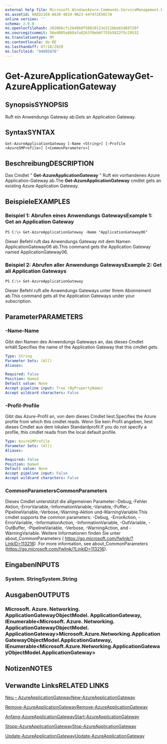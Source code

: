 ```yaml
---
external help file: Microsoft.WindowsAzure.Commands.ServiceManagement.Network.dll-Help.xml
ms.assetid: 0AED21E8-A638-4019-9B23-447472E56C7A
online version: ''
schema: 2.0.0
ms.openlocfilehash: 202066cfc2649b0f56810123e211bbeb5d69720f
ms.sourcegitcommit: 56ed085a868afa8263f8eb0f755b5822f5c29532
ms.translationtype: MT
ms.contentlocale: de-DE
ms.lasthandoff: 07/18/2020
ms.locfileid: "94005876"
---
```

# <span data-ttu-id="39012-101">Get-AzureApplicationGateway</span><span class="sxs-lookup"><span data-stu-id="39012-101">Get-AzureApplicationGateway</span></span>

## <span data-ttu-id="39012-102">Synopsis</span><span class="sxs-lookup"><span data-stu-id="39012-102">SYNOPSIS</span></span>
<span data-ttu-id="39012-103">Ruft ein Anwendungs Gateway ab.</span><span class="sxs-lookup"><span data-stu-id="39012-103">Gets an Application Gateway.</span></span>

## <span data-ttu-id="39012-104">Syntax</span><span class="sxs-lookup"><span data-stu-id="39012-104">SYNTAX</span></span>

```
Get-AzureApplicationGateway [-Name <String>] [-Profile <AzureSMProfile>] [<CommonParameters>]
```

## <span data-ttu-id="39012-105">Beschreibung</span><span class="sxs-lookup"><span data-stu-id="39012-105">DESCRIPTION</span></span>
<span data-ttu-id="39012-106">Das Cmdlet " **Get-AzureApplicationGateway** " Ruft ein vorhandenes Azure Application-Gateway ab.</span><span class="sxs-lookup"><span data-stu-id="39012-106">The **Get-AzureApplicationGateway** cmdlet gets an existing Azure Application Gateway.</span></span>

## <span data-ttu-id="39012-107">Beispiele</span><span class="sxs-lookup"><span data-stu-id="39012-107">EXAMPLES</span></span>

### <span data-ttu-id="39012-108">Beispiel 1: Abrufen eines Anwendungs Gateways</span><span class="sxs-lookup"><span data-stu-id="39012-108">Example 1: Get an Application Gateway</span></span>
```
PS C:\> Get-AzureApplicationGateway -Name "ApplicationGateway06"
```

<span data-ttu-id="39012-109">Dieser Befehl ruft das Anwendungs Gateway mit dem Namen ApplicationGateway06 ab.</span><span class="sxs-lookup"><span data-stu-id="39012-109">This command gets the Application Gateway named ApplicationGateway06.</span></span>

### <span data-ttu-id="39012-110">Beispiel 2: Abrufen aller Anwendungs Gateways</span><span class="sxs-lookup"><span data-stu-id="39012-110">Example 2: Get all Application Gateways</span></span>
```
PS C:\> Get-AzureApplicationGateway
```

<span data-ttu-id="39012-111">Dieser Befehl ruft alle Anwendungs Gateways unter Ihrem Abonnement ab.</span><span class="sxs-lookup"><span data-stu-id="39012-111">This command gets all the Application Gateways under your subscription.</span></span>

## <span data-ttu-id="39012-112">Parameter</span><span class="sxs-lookup"><span data-stu-id="39012-112">PARAMETERS</span></span>

### <span data-ttu-id="39012-113">-Name</span><span class="sxs-lookup"><span data-stu-id="39012-113">-Name</span></span>
<span data-ttu-id="39012-114">Gibt den Namen des Anwendungs Gateways an, das dieses Cmdlet erhält.</span><span class="sxs-lookup"><span data-stu-id="39012-114">Specifies the name of the Application Gateway that this cmdlet gets.</span></span>

```yaml
Type: String
Parameter Sets: (All)
Aliases: 

Required: False
Position: Named
Default value: None
Accept pipeline input: True (ByPropertyName)
Accept wildcard characters: False
```

### <span data-ttu-id="39012-115">-Profil</span><span class="sxs-lookup"><span data-stu-id="39012-115">-Profile</span></span>
<span data-ttu-id="39012-116">Gibt das Azure-Profil an, von dem dieses Cmdlet liest.</span><span class="sxs-lookup"><span data-stu-id="39012-116">Specifies the Azure profile from which this cmdlet reads.</span></span> <span data-ttu-id="39012-117">Wenn Sie kein Profil angeben, liest dieses Cmdlet aus dem lokalen Standardprofil.</span><span class="sxs-lookup"><span data-stu-id="39012-117">If you do not specify a profile, this cmdlet reads from the local default profile.</span></span>

```yaml
Type: AzureSMProfile
Parameter Sets: (All)
Aliases: 

Required: False
Position: Named
Default value: None
Accept pipeline input: False
Accept wildcard characters: False
```

### <span data-ttu-id="39012-118">CommonParameters</span><span class="sxs-lookup"><span data-stu-id="39012-118">CommonParameters</span></span>
<span data-ttu-id="39012-119">Dieses Cmdlet unterstützt die allgemeinen Parameter:-Debug,-Fehler Aktion,-ErrorVariable,-InformationVariable,-Variable,-Puffer,-PipelineVariable,-Verbose,-Warning-Aktion und-WarningVariable.</span><span class="sxs-lookup"><span data-stu-id="39012-119">This cmdlet supports the common parameters: -Debug, -ErrorAction, -ErrorVariable, -InformationAction, -InformationVariable, -OutVariable, -OutBuffer, -PipelineVariable, -Verbose, -WarningAction, and -WarningVariable.</span></span> <span data-ttu-id="39012-120">Weitere Informationen finden Sie unter about_CommonParameters ( https://go.microsoft.com/fwlink/?LinkID=113216) .</span><span class="sxs-lookup"><span data-stu-id="39012-120">For more information, see about_CommonParameters (https://go.microsoft.com/fwlink/?LinkID=113216).</span></span>

## <span data-ttu-id="39012-121">Eingaben</span><span class="sxs-lookup"><span data-stu-id="39012-121">INPUTS</span></span>

### <span data-ttu-id="39012-122">System. String</span><span class="sxs-lookup"><span data-stu-id="39012-122">System.String</span></span>

## <span data-ttu-id="39012-123">Ausgaben</span><span class="sxs-lookup"><span data-stu-id="39012-123">OUTPUTS</span></span>

### <span data-ttu-id="39012-124">Microsoft. Azure. Networking. ApplicationGatewayObjectModel. ApplicationGateway, IEnumerable<Microsoft. Azure. Networking. ApplicationGatewayObjectModel. ApplicationGateway></span><span class="sxs-lookup"><span data-stu-id="39012-124">Microsoft.Azure.Networking.ApplicationGatewayObjectModel.ApplicationGateway, IEnumerable<Microsoft.Azure.Networking.ApplicationGatewayObjectModel.ApplicationGateway></span></span>

## <span data-ttu-id="39012-125">Notizen</span><span class="sxs-lookup"><span data-stu-id="39012-125">NOTES</span></span>

## <span data-ttu-id="39012-126">Verwandte Links</span><span class="sxs-lookup"><span data-stu-id="39012-126">RELATED LINKS</span></span>

[<span data-ttu-id="39012-127">Neu – AzureApplicationGateway</span><span class="sxs-lookup"><span data-stu-id="39012-127">New-AzureApplicationGateway</span></span>](./New-AzureApplicationGateway.md)

[<span data-ttu-id="39012-128">Remove-AzureApplicationGateway</span><span class="sxs-lookup"><span data-stu-id="39012-128">Remove-AzureApplicationGateway</span></span>](./Remove-AzureApplicationGateway.md)

[<span data-ttu-id="39012-129">Anfang-AzureApplicationGateway</span><span class="sxs-lookup"><span data-stu-id="39012-129">Start-AzureApplicationGateway</span></span>](./Start-AzureApplicationGateway.md)

[<span data-ttu-id="39012-130">Stopp-AzureApplicationGateway</span><span class="sxs-lookup"><span data-stu-id="39012-130">Stop-AzureApplicationGateway</span></span>](./Stop-AzureApplicationGateway.md)

[<span data-ttu-id="39012-131">Update-AzureApplicationGateway</span><span class="sxs-lookup"><span data-stu-id="39012-131">Update-AzureApplicationGateway</span></span>](./Update-AzureApplicationGateway.md)


